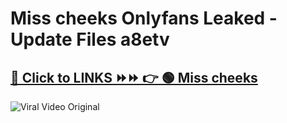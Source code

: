 
 # Miss cheeks Onlyfans Leaked - Update Files a8etv

## <h2><a href="https://clipsfans.com/Miss_cheeks&ref=git">🔗 Click to LINKS ⏩⏩ 👉 🟢 Miss cheeks </a></h2>

<a href="https://clipsfans.com/Miss_cheeks&ref=git" rel="nofollow" data-target="animated-image.originalLink"><img src="https://i.ibb.co.com/xMMVF88/686577567.gif" alt="Viral Video Original" style="max-width: 100%; display: inline-block;" data-target="animated-image.originalImage"></a>

